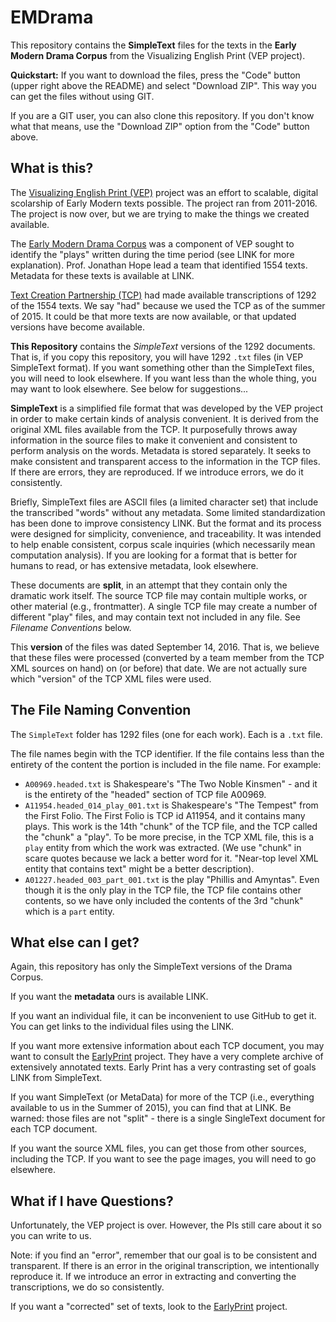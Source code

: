 # EMDrama

This repository contains the **SimpleText** files for the texts in the
**Early Modern Drama Corpus** from the Visualizing English Print (VEP project).

**Quickstart:** If you want to download the files, press the "Code" button
(upper right above the README) and select "Download ZIP". This way you can get
the files without using GIT.

If you are a GIT user, you can also clone this repository. If you don't know what
that means, use the "Download ZIP" option from the "Code" button above.

## What is this?

The [Visualizing English Print (VEP)](http://vep.cs.wisc.edu/) project was an effort
to scalable, digital scolarship of Early Modern texts possible. The project ran
from 2011-2016. The project is now over, but we are trying to make the things we
created available.

The [Early Modern Drama Corpus](LINK) was a component of VEP sought to identify the "plays"
written during the time period (see LINK for more explanation). Prof. Jonathan Hope
lead a team that identified 1554 texts. Metadata for these texts is available at LINK.

[Text Creation Partnership (TCP)](https://textcreationpartnership.org/) had made available
transcriptions of 1292 of the 1554 texts. We say "had" because we used the TCP as of
the summer of 2015. It could be that more texts are now available, or that updated
versions have become available.

**This Repository** contains the *SimpleText* versions of the 1292 documents.
That is, if you copy this repository, you will have 1292 `.txt` files
(in VEP SimpleText format). If you want something other than the SimpleText files,
you will need to look elsewhere. If you want less than the whole thing, you may want
to look elsewhere. See below for suggestions...

**SimpleText** is a simplified file format that was developed by the VEP project
in order to make certain kinds of analysis convenient. It is derived from the original
XML files available from the TCP. It purposefully throws away information
in the source files to make it convenient and consistent to perform analysis on the words.
Metadata is stored separately. It seeks to make consistent and transparent access to the
information in the TCP files. If there are errors, they are reproduced.
If we introduce errors, we do it consistently.

Briefly, SimpleText files are ASCII files (a limited character set) that include the
transcribed "words" without any metadata. Some limited standardization has been done to
improve consistency LINK.
But the format and its process were designed for simplicity, convenience, and traceability.
It was intended to help enable consistent, corpus scale inquiries (which necessarily mean
computation analysis).
If you are looking for a format that is better for humans to read, or has extensive
metadata, look elsewhere.

These documents are **split**, in an attempt that they contain only the dramatic work
itself. The source TCP file may contain multiple works, or other material
(e.g., frontmatter).
A single TCP file may create a number of different "play" files, and may contain
text not included in any file. See *Filename Conventions* below.

This **version** of the files was dated September 14, 2016. That is, we believe that
these files were processed (converted by a team member from the TCP XML sources on hand)
on (or before) that date. We are not actually sure which "version" of the TCP XML files were
used.

## The File Naming Convention

The `SimpleText` folder has 1292 files (one for each work). Each is a `.txt` file.

The file names begin with the TCP identifier. If the file contains less than the
entirety of the content the portion is included in the file name. For example:

+ `A00969.headed.txt` is Shakespeare's "The Two Noble Kinsmen" - and it is the
    entirety of the "headed" section of TCP file A00969.
+ `A11954.headed_014_play_001.txt` is Shakespeare's "The Tempest" from the First Folio.
    The First Folio is TCP id A11954, and it contains many plays.
    This work is the 14th "chunk" of the TCP file, and the TCP called the "chunk"
    a "play".
    To be more precise, in the TCP XML file, this is a `play` entity from which the
    work was extracted.
    (We use "chunk" in scare quotes because we lack a better word for it.
    "Near-top level XML entity that contains text" might be a better description).
+ `A01227.headed_003_part_001.txt` is the play "Phillis and Amyntas".
    Even though it is the only play in the TCP file, the TCP file contains other
    contents, so we have only included the contents of the 3rd "chunk" which is a
    `part` entity.

## What else can I get?

Again, this repository has only the SimpleText versions of the Drama Corpus.

If you want the **metadata** ours is available LINK.

If you want an individual file, it can be inconvenient to use GitHub to get it.
You can get links to the individual files using the LINK.

If you want more extensive information about each TCP document, you may want to consult
the [EarlyPrint](https://earlyprint.org/) project. They have a very complete archive
of extensively annotated texts. Early Print has a very contrasting set of goals LINK
from SimpleText.

If you want SimpleText (or MetaData) for more of the TCP
(i.e., everything available to us in the Summer of 2015), you can find that at LINK.
Be warned: those files are not "split" - there is a single SingleText document for
each TCP document.

If you want the source XML files, you can get those from other sources, including the
TCP. If you want to see the page images, you will need to go elsewhere.

## What if I have Questions?

Unfortunately, the VEP project is over.
However, the PIs still care about it so you can write to us.

Note: if you find an "error", remember that our goal is to be consistent
and transparent. If there is an error in the original transcription, we
intentionally reproduce it. If we introduce an error in extracting and
converting the transcriptions, we do so consistently.

If you want a "corrected" set of texts, look to the
[EarlyPrint](https://earlyprint.org/) project.

